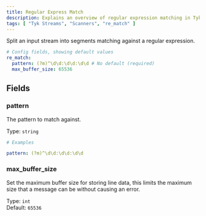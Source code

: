 ```yaml
---
title: Regular Express Match
description: Explains an overview of regular expression matching in Tyk Streams
tags: [ "Tyk Streams", "Scanners", "re_match" ]
---
```


Split an input stream into segments matching against a regular expression.

```yml
# Config fields, showing default values
re_match:
  pattern: (?m)^\d\d:\d\d:\d\d # No default (required)
  max_buffer_size: 65536
```

## Fields

### pattern

The pattern to match against.


Type: `string`  

```yml
# Examples

pattern: (?m)^\d\d:\d\d:\d\d
```

### max_buffer_size

Set the maximum buffer size for storing line data, this limits the maximum size that a message can be without causing an error.


Type: `int`  
Default: `65536`  
